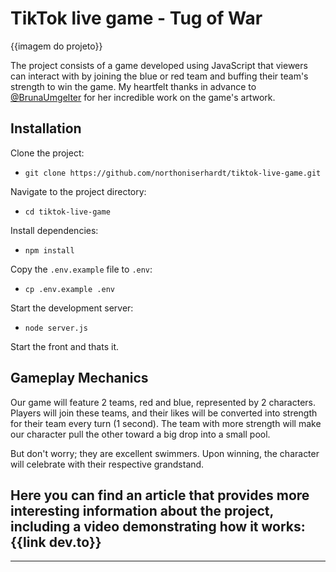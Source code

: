 # TikTok live game - Tug of War

{{imagem do projeto}}

The project consists of a game developed using JavaScript that viewers can interact with by joining the blue or red team and buffing their team's strength to win the game.
My heartfelt thanks in advance to [@BrunaUmgelter](https://www.linkedin.com/in/brunamgelteruxuidesign/) for her incredible work on the game's artwork.

## Installation

Clone the project:
- `git clone https://github.com/northoniserhardt/tiktok-live-game.git`

Navigate to the project directory:
- `cd tiktok-live-game`

Install dependencies:
- `npm install`

Copy the `.env.example` file to `.env`:
- `cp .env.example .env`

Start the development server:
- `node server.js`

Start the front and thats it.

## Gameplay Mechanics
Our game will feature 2 teams, red and blue, represented by 2 characters. Players will join these teams, and their likes will be converted into strength for their team every turn (1 second). The team with more strength will make our character pull the other toward a big drop into a small pool.

But don't worry; they are excellent swimmers. Upon winning, the character will celebrate with their respective grandstand.

## Here you can find an article that provides more interesting information about the project, including a video demonstrating how it works: {{link dev.to}}

---

